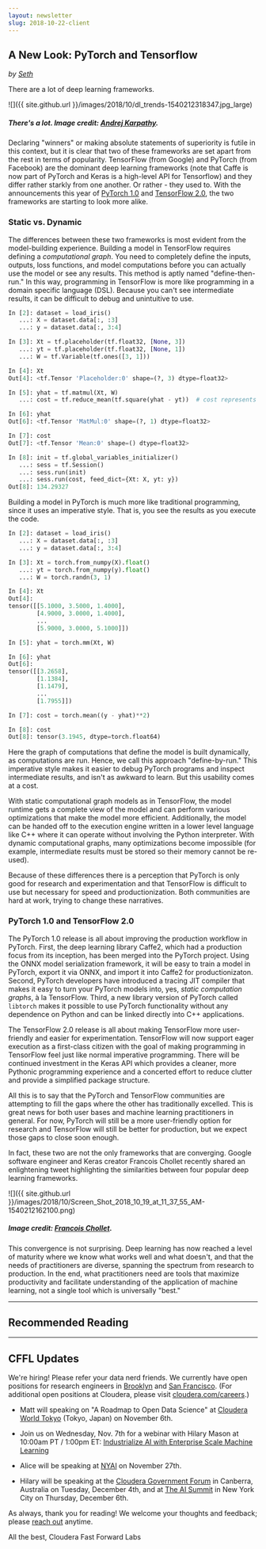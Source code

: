 ```yaml
---
layout: newsletter
slug: 2018-10-22-client
---
```


## A New Look: PyTorch and Tensorflow

_by [Seth](https://twitter.com/shendrickson16)_

There are a lot of deep learning frameworks.

![]({{ site.github.url }}/images/2018/10/dl_trends-1540212318347.jpg_large)
##### There's a lot. Image credit: [Andrej Karpathy](https://twitter.com/karpathy/status/972295865187512320).

Declaring "winners" or making absolute statements of superiority is futile in this context, but it is clear that two of these frameworks are set apart from the rest in terms of popularity. TensorFlow (from Google) and PyTorch (from Facebook) are the dominant deep learning frameworks (note that Caffe is now part of PyTorch and Keras is a high-level API for Tensorflow) and they differ rather starkly from one another. Or rather - they used to. With the announcements this year of [PyTorch 1.0](https://developers.facebook.com/blog/post/2018/05/02/announcing-pytorch-1.0-for-research-production/) and [TensorFlow 2.0](https://www.tensorflow.org/community/roadmap), the two frameworks are starting to look more alike.

### Static vs. Dynamic

The differences between these two frameworks is most evident from the model-building experience. Building a model in TensorFlow requires defining a _computational graph_. You need to completely define the inputs, outputs, loss functions, and model computations before you can actually use the model or see any results. This method is aptly named "define-then-run." In this way, programming in TensorFlow is more like programming in a domain specific language (DSL). Because you can't see intermediate results, it can be difficult to debug and unintuitive to use.

```python
In [2]: dataset = load_iris()
   ...: X = dataset.data[:, :3]
   ...: y = dataset.data[:, 3:4]

In [3]: Xt = tf.placeholder(tf.float32, [None, 3])
   ...: yt = tf.placeholder(tf.float32, [None, 1])
   ...: W = tf.Variable(tf.ones([3, 1]))

In [4]: Xt
Out[4]: <tf.Tensor 'Placeholder:0' shape=(?, 3) dtype=float32>

In [5]: yhat = tf.matmul(Xt, W)
   ...: cost = tf.reduce_mean(tf.square(yhat - yt))  # cost represents a node in the graph, not a tensor itself

In [6]: yhat
Out[6]: <tf.Tensor 'MatMul:0' shape=(?, 1) dtype=float32>

In [7]: cost
Out[7]: <tf.Tensor 'Mean:0' shape=() dtype=float32>

In [8]: init = tf.global_variables_initializer()
   ...: sess = tf.Session()
   ...: sess.run(init)
   ...: sess.run(cost, feed_dict={Xt: X, yt: y})
Out[8]: 134.29327
```

Building a model in PyTorch is much more like traditional programming, since it uses an imperative style. That is, you see the results as you execute the code. 

```python
In [2]: dataset = load_iris()
   ...: X = dataset.data[:, :3]
   ...: y = dataset.data[:, 3:4]

In [3]: Xt = torch.from_numpy(X).float()
   ...: yt = torch.from_numpy(y).float()
   ...: W = torch.randn(3, 1)

In [4]: Xt
Out[4]:
tensor([[5.1000, 3.5000, 1.4000],
        [4.9000, 3.0000, 1.4000],
        ...
        [5.9000, 3.0000, 5.1000]])

In [5]: yhat = torch.mm(Xt, W)

In [6]: yhat
Out[6]:
tensor([[3.2658],
        [1.1384],
        [1.1479],
        ...
        [1.7955]])

In [7]: cost = torch.mean((y - yhat)**2)

In [8]: cost
Out[8]: tensor(3.1945, dtype=torch.float64)
```

Here the graph of computations that define the model is built dynamically, as computations are run. Hence, we call this approach "define-by-run." This imperative style makes it easier to debug PyTorch programs and inspect intermediate results, and isn't as awkward to learn. But this usability comes at a cost.

With static computational graph models as in TensorFlow, the model runtime gets a complete view of the model and can perform various optimizations that make the model more efficient. Additionally, the model can be handed off to the execution engine written in a lower level language like C++ where it can operate without involving the Python interpreter. With dynamic computational graphs, many optimizations become impossible (for example, intermediate results must be stored so their memory cannot be re-used). 

Because of these differences there is a perception that PyTorch is only good for research and experimentation and that TensorFlow is difficult to use but necessary for speed and productionization. Both communities are hard at work, trying to change these narratives.

### PyTorch 1.0 and TensorFlow 2.0

The PyTorch 1.0 release is all about improving the production workflow in PyTorch. First, the deep learning library Caffe2, which had a production focus from its inception, has been merged into the PyTorch project. Using the ONNX model serialization framework, it will be easy to train a model in PyTorch, export it via ONNX, and import it into Caffe2 for productionizaton. Second, PyTorch developers have introduced a tracing JIT compiler that makes it easy to turn your PyTorch models into, yes, _static computation graphs_, à la TensorFlow. Third, a new library version of PyTorch called `libtorch` makes it possible to use PyTorch functionality without any dependence on Python and can be linked directly into C++ applications.

The TensorFlow 2.0 release is all about making TensorFlow more user-friendly and easier for experimentation. TensorFlow will now support eager execution as a first-class citizen with the goal of making programming in TensorFlow feel just like normal imperative programming. There will be continued investment in the Keras API which provides a cleaner, more Pythonic programming experience and a concerted effort to reduce clutter and provide a simplified package structure.

All this is to say that the PyTorch and TensorFlow communities are attempting to fill the gaps where the other has traditionally excelled. This is great news for both user bases and machine learning practitioners in general. For now, PyTorch will still be a more user-friendly option for research and TensorFlow will still be better for production, but we expect those gaps to close soon enough.

In fact, these two are not the only frameworks that are converging. Google software engineer and Keras creator Francois Chollet recently shared an enlightening tweet highlighting the similarities between four popular deep learning frameworks.

![]({{ site.github.url }}/images/2018/10/Screen_Shot_2018_10_19_at_11_37_55_AM-1540212162100.png)
##### Image credit: [Francois Chollet](https://twitter.com/fchollet/status/1052228463300493312).

This convergence is not surprising. Deep learning has now reached a level of maturity where we know what works well and what doesn't, and that the needs of practitioners are diverse, spanning the spectrum from research to production. In the end, what practitioners need are tools that maximize productivity and facilitate understanding of the application of machine learning, not a single tool which is universally "best." 

---

## Recommended Reading


---

## CFFL Updates

We're hiring! Please refer your data nerd friends. We currently have open positions for research engineers in [Brooklyn](https://cloudera.wd5.myworkdayjobs.com/External_Career/job/USNew-YorkBrooklyn/Research-Engineer-at-Cloudera-Fast-Forward-Labs_180950) and [San Francisco](https://cloudera.wd5.myworkdayjobs.com/External_Career/job/USA--California--San-Francisco/Research-Engineer-at-Cloudera-Fast-Forward-Labs_181051).  (For additional open positions at Cloudera, please visit [cloudera.com/careers](https://www.cloudera.com/careers.html).)

* Matt will speaking on "A Roadmap to Open Data Science" at [Cloudera World Tokyo](http://clouderaworldtokyo.com/2018/sE-04.html) (Tokyo, Japan) on November 6th.

* Join us on Wednesday, Nov. 7th for a webinar with Hilary Mason at 10:00am PT / 1:00pm ET: [Industrialize AI with Enterprise 
Scale Machine Learning](https://www.cloudera.com/more/events/webinars/industrialize_ai.html?src=FFL)

* Alice will be speaking at [NYAI](https://www.nyai.co/) on November 27th.

* Hilary will be speaking at the [Cloudera Government Forum](https://events.publicsectornetwork.co/events/cloudera-government-forum-2018/) in Canberra, Australia on Tuesday, December 4th, and at [The AI Summit](https://theaisummit.com/newyork/) in New York City on Thursday, December 6th.

As always, thank you for reading!  We welcome your thoughts and feedback; please [reach out](mailto:cffl@cloudera.com) anytime.

All the best,
Cloudera Fast Forward Labs
